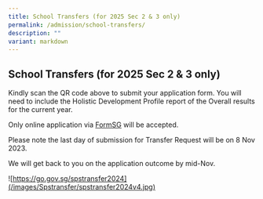 ```yaml
---
title: School Transfers (for 2025 Sec 2 & 3 only)
permalink: /admission/school-transfers/
description: ""
variant: markdown
---
```

## School Transfers (for 2025 Sec 2 & 3 only)



Kindly scan the QR code above to submit your application form. You will need to include the Holistic Development Profile report of the Overall results for the current year.

  

Only online application via [FormSG](https://go.gov.sg/spstransfer2024) will be accepted.

Please note the last day of submission for Transfer Request will be on 8 Nov 2023.

We will get back to you on the application outcome by mid-Nov.


![https://go.gov.sg/spstransfer2024](/images/Spstransfer/spstransfer2024v4.jpg)